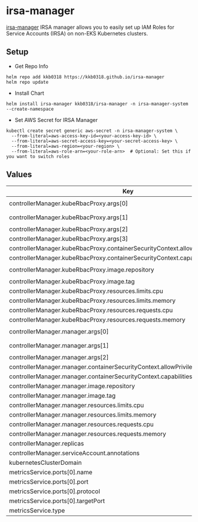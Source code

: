 # irsa-manager

[irsa-manager](https://github.com/kkb0318/irsa-manager) IRSA manager allows you to easily set up IAM Roles for Service Accounts (IRSA) on non-EKS Kubernetes clusters.

## Setup

* Get Repo Info
```console
helm repo add kkb0318 https://kkb0318.github.io/irsa-manager
helm repo update
```

* Install Chart

```console
helm install irsa-manager kkb0318/irsa-manager -n irsa-manager-system --create-namespace
```

* Set AWS Secret for IRSA Manager

```console
kubectl create secret generic aws-secret -n irsa-manager-system \
  --from-literal=aws-access-key-id=<your-access-key-id> \
  --from-literal=aws-secret-access-key=<your-secret-access-key> \
  --from-literal=aws-region=<your-region> \
  --from-literal=aws-role-arn=<your-role-arn>  # Optional: Set this if you want to switch roles

```

## Values

| Key | Type | Default | Description |
|-----|------|---------|-------------|
| controllerManager.kubeRbacProxy.args[0] | string | `"--secure-listen-address=0.0.0.0:8443"` |  |
| controllerManager.kubeRbacProxy.args[1] | string | `"--upstream=http://127.0.0.1:8080/"` |  |
| controllerManager.kubeRbacProxy.args[2] | string | `"--logtostderr=true"` |  |
| controllerManager.kubeRbacProxy.args[3] | string | `"--v=0"` |  |
| controllerManager.kubeRbacProxy.containerSecurityContext.allowPrivilegeEscalation | bool | `false` |  |
| controllerManager.kubeRbacProxy.containerSecurityContext.capabilities.drop[0] | string | `"ALL"` |  |
| controllerManager.kubeRbacProxy.image.repository | string | `"gcr.io/kubebuilder/kube-rbac-proxy"` |  |
| controllerManager.kubeRbacProxy.image.tag | string | `"v0.15.0"` |  |
| controllerManager.kubeRbacProxy.resources.limits.cpu | string | `"500m"` |  |
| controllerManager.kubeRbacProxy.resources.limits.memory | string | `"128Mi"` |  |
| controllerManager.kubeRbacProxy.resources.requests.cpu | string | `"5m"` |  |
| controllerManager.kubeRbacProxy.resources.requests.memory | string | `"64Mi"` |  |
| controllerManager.manager.args[0] | string | `"--health-probe-bind-address=:8081"` |  |
| controllerManager.manager.args[1] | string | `"--metrics-bind-address=127.0.0.1:8080"` |  |
| controllerManager.manager.args[2] | string | `"--leader-elect"` |  |
| controllerManager.manager.containerSecurityContext.allowPrivilegeEscalation | bool | `false` |  |
| controllerManager.manager.containerSecurityContext.capabilities.drop[0] | string | `"ALL"` |  |
| controllerManager.manager.image.repository | string | `"controller"` |  |
| controllerManager.manager.image.tag | string | `"latest"` |  |
| controllerManager.manager.resources.limits.cpu | string | `"500m"` |  |
| controllerManager.manager.resources.limits.memory | string | `"128Mi"` |  |
| controllerManager.manager.resources.requests.cpu | string | `"10m"` |  |
| controllerManager.manager.resources.requests.memory | string | `"64Mi"` |  |
| controllerManager.replicas | int | `1` |  |
| controllerManager.serviceAccount.annotations | object | `{}` |  |
| kubernetesClusterDomain | string | `"cluster.local"` |  |
| metricsService.ports[0].name | string | `"https"` |  |
| metricsService.ports[0].port | int | `8443` |  |
| metricsService.ports[0].protocol | string | `"TCP"` |  |
| metricsService.ports[0].targetPort | string | `"https"` |  |
| metricsService.type | string | `"ClusterIP"` |  |

